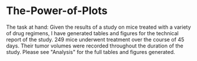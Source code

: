 # The-Power-of-Plots
The task at hand:
Given the results of a study on mice treated with a variety of drug regimens, I have generated tables and figures for the technical report of the study. 249 mice underwent treatment over the course of 45 days. Their tumor volumes were recorded throughout the duration of the study. Please see "Analysis" for the full tables and figures generated.
